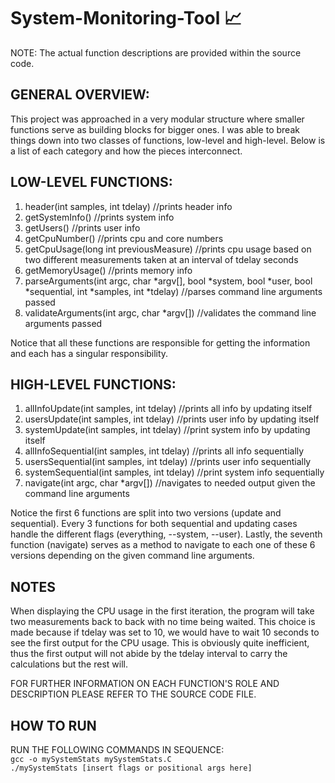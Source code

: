 # System-Monitoring-Tool 📈

NOTE: The actual function descriptions are provided within the source code.

## GENERAL OVERVIEW:

This project was approached in a very modular structure where smaller functions serve as building blocks for bigger ones.
I was able to break things down into two classes of functions, low-level and high-level. Below is a list of each category
and how the pieces interconnect.

## LOW-LEVEL FUNCTIONS:
1. header(int samples, int tdelay) //prints header info
2. getSystemInfo() //prints system info
3. getUsers() //prints user info
4. getCpuNumber() //prints cpu and core numbers
5. getCpuUsage(long int previousMeasure) //prints cpu usage based on two different measurements taken at an interval of tdelay seconds
6. getMemoryUsage() //prints memory info
7. parseArguments(int argc, char *argv[], bool *system, bool *user, bool *sequential, int *samples, int *tdelay) //parses command line arguments passed
8. validateArguments(int argc, char *argv[]) //validates the command line arguments passed

Notice that all these functions are responsible for getting the information and each has a singular responsibility.

## HIGH-LEVEL FUNCTIONS:
1. allInfoUpdate(int samples, int tdelay) //prints all info by updating itself
2. usersUpdate(int samples, int tdelay) //prints user info by updating itself
3. systemUpdate(int samples, int tdelay) //print system info by updating itself
4. allInfoSequential(int samples, int tdelay) //prints all info sequentially
5. usersSequential(int samples, int tdelay) //prints user info sequentially
6. systemSequential(int samples, int tdelay) //print system info sequentially
7. navigate(int argc, char *argv[]) //navigates to needed output given the command line arguments

Notice the first 6 functions are split into two versions (update and sequential). Every 3 functions for both sequential and updating cases handle the different flags (everything, --system, --user). Lastly, the seventh function (navigate) serves as a method to navigate to each one of these 6 versions depending on the given command line arguments. 

## NOTES
When displaying the CPU usage in the first iteration, the program will take two measurements back to back with no time being waited. This choice is made because if tdelay was set to 10, we would have to wait 10 seconds to see the first output for the CPU usage. This is obviously quite                inefficient, thus the first output will not abide by the tdelay interval to carry the calculations but the rest will.

FOR FURTHER INFORMATION ON EACH FUNCTION'S ROLE AND DESCRIPTION PLEASE REFER TO THE SOURCE CODE FILE.

## HOW TO RUN

RUN THE FOLLOWING COMMANDS IN SEQUENCE:
<br /> ``` gcc -o mySystemStats mySystemStats.C ```
<br /> ``` ./mySystemStats [insert flags or positional args here] ```

